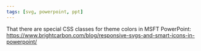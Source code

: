 ```yaml
---
tags: [svg, powerpoint, ppt]
---
```


That there are special CSS classes for theme colors in MSFT PowerPoint: https://www.brightcarbon.com/blog/responsive-svgs-and-smart-icons-in-powerpoint/
